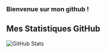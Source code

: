 ### Bienvenue sur mon github !


## Mes Statistiques GitHub

![GitHub Stats](https://github-readme-stats.vercel.app/api?username=Ahmedio1&show_icons=true)

